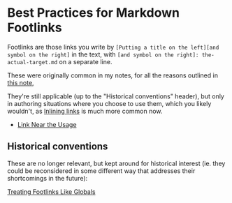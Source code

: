 # Best Practices for Markdown Footlinks

Footlinks are those links you write by `[Putting a title on the left][and symbol on the right]` in the text, with `[and symbol on the right]: the-actual-target.md` on a separate line.

These were originally common in my notes, for all the reasons outlined in [this note](h3jma-ap4ef-01a3j-hfdjq-d31jq),

They're still applicable (up to the "Historical conventions" header), but only in authoring situations where you choose to use them, which you likely wouldn't, as [Inlining links](mkj61-12ak7-rea82-ks9qe-dqwer) is much more common now.

- [Link Near the Usage](rmb77-qdmnq-828jq-ba8fx-xbe8k)

## Historical conventions

These are no longer relevant, but kept around for historical interest (ie. they could be reconsidered in some different way that addresses their shortcomings in the future):

[Treating Footlinks Like Globals](fwyrz-f37q8-m790b-qsca1-0fmcf)
